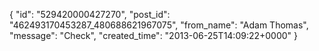  {
   "id": "529420000427270",
   "post_id": "462493170453287_480688621967075",
   "from_name": "Adam Thomas",
   "message": "Check",
   "created_time": "2013-06-25T14:09:22+0000"
 }
